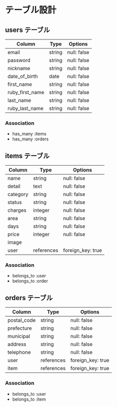 # テーブル設計

## users テーブル

| Column          | Type   | Options     |
| --------------- | ------ | ----------- |
| email           | string | null: false |
| password        | string | null: false |
| nickname        | string | null: false |
| date_of_birth   | date   | null: false |
| first_name      | string | null: false |
| ruby_first_name | string | null: false |
| last_name       | string | null: false |
| ruby_last_name  | string | null: false |

### Association

- has_many :items
- has_many :orders

## items テーブル

| Column   | Type       | Options     |
| -------- | ---------- | ----------- |
| name     | string     | null: false |
| detail   | text       | null: false |
| category | string     | null: false |
| status   | string     | null: false |
| charges  | integer    | null: false |
| area     | string     | null: false |
| days     | string     | null: false |
| price    | integer    | null: false |
| image    |            |             |
| user     | references | foreign_key: true |

### Association

- belongs_to :user
- belongs_to :order

## orders テーブル

| Column      | Type       | Options     |
| ----------- | ---------- | ----------- |
| postal_code | string     | null: false |
| prefecture  | string     | null: false |
| municipal   | string     | null: false |
| address     | string     | null: false |
| telephone   | string     | null: false |
| user        | references | foreign_key: true |
| item        | references | foreign_key: true |

### Association

- belongs_to :user
- belongs_to :item